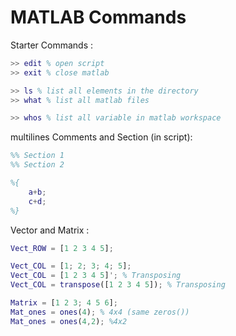 # MATLAB Commands

Starter Commands : 
```matlab
>> edit % open script
>> exit % close matlab

>> ls % list all elements in the directory
>> what % list all matlab files

>> whos % list all variable in matlab workspace
```

multilines Comments and Section (in script):
```matlab
%% Section 1
%% Section 2

%{
    a+b;
    c+d;
%}
```

Vector and Matrix :
```matlab
Vect_ROW = [1 2 3 4 5];

Vect_COL = [1; 2; 3; 4; 5];
Vect_COL = [1 2 3 4 5]'; % Transposing
Vect_COL = transpose([1 2 3 4 5]); % Transposing

Matrix = [1 2 3; 4 5 6];
Mat_ones = ones(4); % 4x4 (same zeros())
Mat_ones = ones(4,2); %4x2
```
